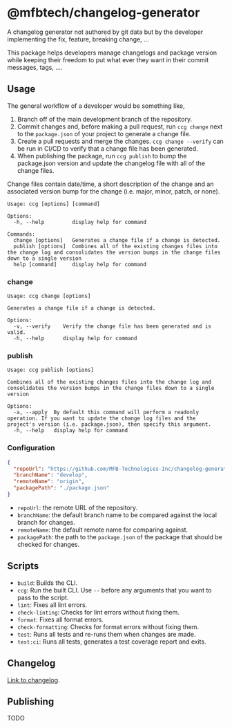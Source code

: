 # @mfbtech/changelog-generator

A changelog generator not authored by git data but by the developer implementing the fix, feature, breaking change, ...

This package helps developers manage changelogs and package version while keeping their freedom to put what ever they want in their commit messages, tags, ....

## Usage

The general workflow of a developer would be something like,

1. Branch off of the main development branch of the repository.
1. Commit changes and, before making a pull request, run `ccg change` next to the `package.json` of your project to generate a change file.
1. Create a pull requests and merge the changes. `ccg change --verify` can be run in CI/CD to verify that a change file has been generated.
1. When publishing the package, run `ccg publish` to bump the package.json version and update the changelog file with all of the change files.

Change files contain date/time, a short description of the change and an associated version bump for the change (i.e. major, minor, patch, or none).

```text
Usage: ccg [options] [command]

Options:
  -h, --help         display help for command

Commands:
  change [options]   Generates a change file if a change is detected.
  publish [options]  Combines all of the existing changes files into the change log and consolidates the version bumps in the change files down to a single version
  help [command]     display help for command
```

### change

```text
Usage: ccg change [options]

Generates a change file if a change is detected.

Options:
  -v, --verify    Verify the change file has been generated and is valid.
  -h, --help      display help for command
```

### publish

```text
Usage: ccg publish [options]

Combines all of the existing changes files into the change log and consolidates the version bumps in the change files down to a single version

Options:
  -a, --apply  By default this command will perform a readonly operation. If you want to update the change log files and the project's version (i.e. package.json), then specify this argument.
  -h, --help   display help for command
```

### Configuration

```json
{
  "repoUrl": "https://github.com/MFB-Technologies-Inc/changelog-generator.git",
  "branchName": "develop",
  "remoteName": "origin",
  "packagePath": "./package.json"
}
```

- `repoUrl`: the remote URL of the repository.
- `branchName`: the default branch name to be compared against the local branch for changes.
- `remoteName`: the default remote name for comparing against.
- `packagePath`: the path to the `package.json` of the package that should be checked for changes.

## Scripts

- `build`: Builds the CLI.
- `ccg`: Run the built CLI. Use `--` before any arguments that you want to pass to the script.
- `lint`: Fixes all lint errors.
- `check-linting`: Checks for lint errors without fixing them.
- `format`: Fixes all format errors.
- `check-formatting`: Checks for format errors without fixing them.
- `test`: Runs all tests and re-runs them when changes are made.
- `test:ci`: Runs all tests, generates a test coverage report and exits.

## Changelog

[Link to changelog](./CHANGELOG.md).

## Publishing

TODO
